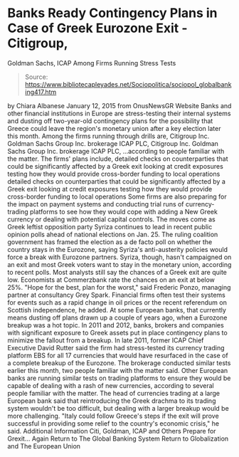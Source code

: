 # Banks Ready Contingency Plans in Case of Greek Eurozone Exit - Citigroup, 
Goldman Sachs, ICAP Among Firms Running Stress Tests

> Source: https://www.bibliotecapleyades.net/Sociopolitica/sociopol_globalbanking417.htm

by Chiara Albanese January 12, 2015
from OnusNewsGR Website
Banks and other financial institutions in Europe are stress-testing their internal systems and dusting off two-year-old contingency plans for the possibility that Greece could leave the region's monetary union after a key election later this month.
Among the firms running through drills are,
Citigroup Inc. Goldman Sachs Group Inc. brokerage ICAP PLC,
Citigroup Inc.
Goldman Sachs Group Inc.
brokerage ICAP PLC,
...according to people familiar with the matter.
The firms' plans include,
detailed checks on counterparties that could be significantly affected by a Greek exit looking at credit exposures testing how they would provide cross-border funding to local operations
detailed checks on counterparties that could be significantly affected by a Greek exit
looking at credit exposures
testing how they would provide cross-border funding to local operations
Some firms are also preparing for the impact on payment systems and conducting trial runs of currency-trading platforms to see how they would cope with adding a New Greek currency or dealing with potential capital controls.
The moves come as Greek leftist opposition party Syriza continues to lead in recent public opinion polls ahead of national elections on Jan. 25.
The ruling coalition government has framed the election as a de facto poll on whether the country stays in the Eurozone, saying Syriza's anti-austerity policies would force a break with Eurozone partners. Syriza, though, hasn't campaigned on an exit and most Greek voters want to stay in the monetary union, according to recent polls.
Most analysts still say the chances of a Greek exit are quite low.
Economists at Commerzbank rate the chances on an exit at below 25%.
"Hope for the best, plan for the worst," said Frederic Ponzo, managing partner at consultancy Grey Spark.
Financial firms often test their systems for events such as a rapid change in oil prices or the recent referendum on Scottish independence, he added.
At some European banks, that currently means dusting off plans drawn up a couple of years ago, when a Eurozone breakup was a hot topic. In 2011 and 2012, banks, brokers and companies with significant exposure to Greek assets put in place contingency plans to minimize the fallout from a breakup.
In late 2011, former ICAP Chief Executive David Rutter said the firm had stress-tested its currency trading platform EBS for all 17 currencies that would have resurfaced in the case of a complete breakup of the Eurozone.
The brokerage conducted similar tests earlier this month, two people familiar with the matter said.
Other European banks are running similar tests on trading platforms to ensure they would be capable of dealing with a rash of new currencies, according to several people familiar with the matter.
The head of currencies trading at a large European bank said that reintroducing the Greek drachma to its trading system wouldn't be too difficult, but dealing with a larger breakup would be more challenging.
"Italy could follow Greece's steps if the exit will prove successful in providing some relief to the country's economic crisis," he said.
Additional Information
Citi, Goldman, ICAP and Others Prepare for Grexit... Again
Return to The Global Banking System
Return to Globalization and The European Union
